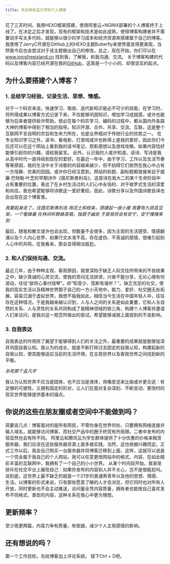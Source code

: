```yaml
---
title: 欢迎来到孟凡宇的个人博客
---
```

花了三天时间，我用HEXO框架搭建，使用阿里云+NGINX部署的个人博客终于上线了。在决定之后才发现，现有的框架和技术是如此成熟，使得博客构建者并不需要动手写太多代码，就能够以很少的学习成本和经济资源来搭建属于自己的博客。我使用了JerryC开源在GitHub上的HEXO主题Butterfly来使界面变得更美观，当然我今后也会尝试对于该主题做出自己的修改。总之，现在开始，你们可以在 www.innisfreeisland.cn 找到我，了解我，和我沟通、交流。
关于博客构建的代码以及博客内容已经开源在我的[GitHub](https://github.com/IdealLifeTJU/hexo-personal-blog)，这真是一个小小的、却很坚实的起点。

## 为什么要搭建个人博客？

### 1. 总结学习经验，记录生活、思想、情感。
对于一个码农来说，快速学习、吸收、迭代新知识是必不可少的技能，在学习时，将所得成果以博客方式记录下来，不仅能够巩固知识，增加学习成就感，或许也能够为后来者提供些许帮助。想必在每个码农学习、编码的过程中，都从国内外各路大神的博客中得到了相当的指导。知识开源、合作、共享、交流、互联，这是整个互联网不言自明的宗旨和生命力所在，也是业界相对于传统行业的优势之一。
在专业知识学习之外，读书、看电影、打游戏或许也称得上是我的爱好，因此你们今后还可以在这个网站上看到我的读书笔记、观影感想以及游戏攻略，如果内容恰好能够引起你的兴趣，请给我留言。
此外，认识我的人或许知道，读诗、写诗是我从高中时代一直持续到现在的爱好。在最近一年中，由于学习、工作以及生活节奏等等原因，我的生活中关于诗歌的内容越来越少，但不妨碍它们依然在我心中占有一方恬静、优美的田园。或许你已经注意到，网站的标题、副标题都直接来自于威廉·巴特勒·叶芝的早期诗作《茵尼斯弗利岛》，这首诗在我大二的某个生命阶段中占有重要的位置，表达了在乡村生活过的人们心中永恒的、对于梭罗式生活的深爱和向往。我也希望能够将诗歌这一爱好重拾，因此，诗歌分享以及外国诗歌自译也会出现在这个博客里。

*我要起身走了，往茵尼斯弗利岛*
*用泥土和枝条，搭建起一座小屋*
*我要有九排芸豆架，一个蜜蜂巢*
*在林间听群蜂高唱，独居于幽处*
*于是我将会有安宁，安宁慢慢来到*

最后，随笔和散文或许也会出现，但数量不会很多，因为主观的生活感受、情感翻涌以及个人内心世界，如果行文水准不高，存在虚伪、不真诚的感情，很难引起别人心中的共鸣，在我看来，那会显得相当尴尬。

### 2. 和人们保持沟通、交流。
最近几年，由于种种主观、客观原因，我曾深陷于缺乏人际交往所带来的不良结果之中，缺少真诚的心灵交流，使我的苦闷无法排泄，兴奋不能分享，无论心境有何波动，往往“欲将心事付瑶琴”。却“知音少、弦断有谁听？”。缺乏充足的社交，使我的现实生活以及精神世界囿于自己的一方小天地中，能力、爱好、社交圈无处拓展，容易沉溺于虚拟世界。我想不独我如此，相信当今生活在中国年轻人中，往往存在这种情况。于是我越来越认识到，人与人之间的关系是如此重要，它和人与自然的关系、人与灵性的关系共同构成了我精神领域的铁三角，构建个人博客并邀请人们来访问，是我对这一观念所做出的尝试。希望能够减弱上面提到的不良影响。

### 3. 自我表达
自我表达的作用除了冀望于能够得到人们的关注之外，最重要的成果就是能够加深并巩固自我认知。我认为的成长，就是不断打碎过去固定的自我认知，构建起新的自我认知，使其能够适应当前的生活环境，在主观世界以及客观世界之间找到新的平衡。

*杀死那个孟凡宇*

我认为认知世界不应当是固体，也不应当是液体，用橡皮泥来比喻或许更合适：有足够的可塑性，又拥有固定的形状，让人们在面对复杂深刻、不断变动、更改时的现实世界能够提供基本的锚点。

## 你说的这些在朋友圈或者空间中不能做到吗？
简要说几点：博客面对的是所有网民，不管你身在世界何处，只要拥有网络连接并输入域名，就能够访问博客，而社交产品中的圈子终究有所局限。二者中发布的内容显然也会有所不同。
阿里云和腾讯云为学生群体提供了十分优惠的价格来租赁服务器，我们应该在这些服务器资源上面多做实践，当然，这也依据兴趣而定。正式工作以后，我会自己购买一台服务器并将博客迁移到上面，这样，这就可以说是一个完全属于我自己的个人网站，我可以任意更改网站中的格式、内容，在如此精彩丰富的互联网中，我拥有了一个自己的小小世界。
从某个时间段开始，我渐渐排斥在社交平台上展现自己：如果你发布的内容别人并不关心，岂不是很尴尬吗。说到底，这世界上最不缺乏的就是一个21岁的普通男青年以及他的思想、情感、生活。以博客的形式来说，只有那些愿意了解的人才去浏览，但它同时也对所有人开放，同时更新也不会主动推送，访问量全凭内容质量，拥有者也能按自己喜欢发布不同格式、类型的内容，这种关系在我心中更为理想。

## 更新频率？
至少周更两篇，内容力争有质量、有依据，减少个人主观感情的影响。

## 还有想说的吗？
第一个工作目标，先给博客加上评论系统。
按下Ctrl + D吧。
